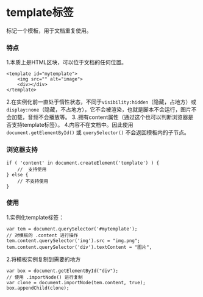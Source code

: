 template标签
===================
标记一个模板，用于文档重复使用。

###  特点
1.本质上是HTML区块，可以位于文档的任何位置。

    <template id="mytemplate"> 
        <img src="" alt="image">
        <div></div> 
    </template>
2.在实例化前一直处于惰性状态，不同于`visibility:hidden`（隐藏，占地方）或`display:none`（隐藏，不占地方），它不会被渲染，也就是脚本不会运行，图片不会加载，音频不会播放等。
3..拥有content属性（通过这个也可以判断浏览器是否支持template标签）。
4.内容不在文档中。因此使用 `document.getElementById()` 或 `querySelector()` 不会返回模板内的子节点。

###  浏览器支持

    if ( 'content' in document.createElement('template') ) {
        //  支持使用
    } else { 
        // 不支持使用
    }

###  使用

1.实例化template标签：

    var tem = document.querySelector('#mytemplate');
    // 对模板的 .content 进行操作
    tem.content.querySelector('img').src = "img.png"; 
    tem.content.querySelector('div').textContent = "图片",

2.将模板实例复制到需要的地方

    var box = document.getElementById("div");
    // 使用 .importNode() 进行复制
    var clone = document.importNode(tem.content, true);
    box.appendChild(clone);

